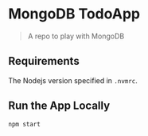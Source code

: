 # MongoDB TodoApp

> A repo to play with MongoDB

## Requirements

The Nodejs version specified in `.nvmrc`.

## Run the App Locally

```bash
npm start
```
